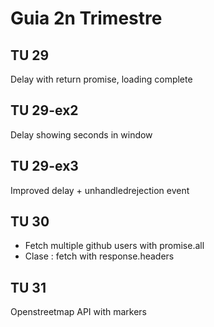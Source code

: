 # Guia 2n Trimestre

## TU 29

Delay with return promise, loading complete

## TU 29-ex2

Delay showing seconds in window

## TU 29-ex3

Improved delay + unhandledrejection event

## TU 30

- Fetch multiple github users with promise.all
- Clase : fetch with response.headers

## TU 31

Openstreetmap API with markers
